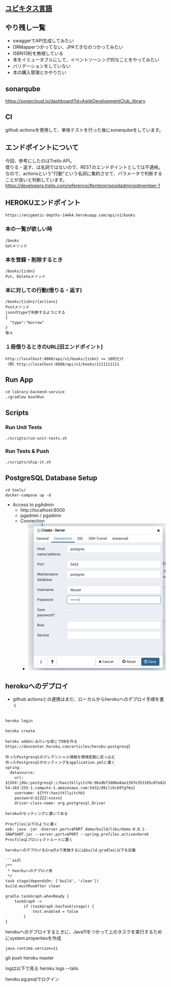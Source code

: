 ## [ユビキタス言語](./docs/UbiquitousLanguage.md)

## やり残し一覧
* swaggerでAPI生成してみたい
* ORMapperつかってない、JPAてきなのつかってみたい
* ISBN13桁を無視している
* 本をイミュータブルにして、イベントソーシング的なことをやってみたい
* バリデーションをしていない
* 本の購入管理とかやりたい

## sonarqube
https://sonarcloud.io/dashboard?id=AgileDevelopmentClub_library

## CI
github actionsを使用して、単体テストを行った後にsonarqubeをしています。

## エンドポイントについて
今回、参考にしたのはTrello API。  
借りる・返す、は名詞ではないので、RESTのエンドポイントとしては不適格。  
なので、actionsという"行動"という名詞に集約させて、パラメータで判断することが良いと判断しています。　　
https://developers.trello.com/reference/#enterprisesidadminsidmember-1


## HEROKUエンドポイント


```aidl
https://enigmatic-depths-14464.herokuapp.com/api/v1/books
```

### 本の一覧が欲しい時
```
/books 
Getメソッド
```

### 本を登録・削除するとき
```
/books/{isbn}
Put, Deleteメソッド
```

### 本に対しての行動(借りる・返す)
```
/books/{isbn}/{actions}
Postメソッド
jsonのtypeで判断するようにする
{
  "type":"borrow"
}
等々
```

### １冊借りるときのURL[旧エンドポイント]
```
http://localhost:8080/api/v1/books/{isbn} <= 10桁だけ
（例）http://localhost:8080/api/v1/books/1111111111　
```

## Run App

```shell script
cd library-backend-service
./gradlew bootRun
```

## Scripts

### Run Unit Tests

``` shell script
./scripts/run-unit-tests.sh
```

### Run Tests & Push

```shell script
./scripts/ship-it.sh
```

## PostgreSQL Database Setup

``` shell script
cd tools/
docker-compose up -d
```

- Access to pgAdmin
    - http://localhost:8000
    - pgadmin / pgadmin
    - Connection
        - ![](./tools/connection-info.png)
        
## herokuへのデプロイ
* github actionsとの連携はまだ、ローカルからherokuへのデプロイ手順を書く
```

heroku login

heroku create

heroku addon:みたいな感じでDBを作る
https://devcenter.heroku.com/articles/heroku-postgresql

作ったPostgresqlのクレデンシャル情報を環境変数に突っ込む
作ったPostgresqlのセッティングをapplication.ymlに書く
spring:
  datasource:
    url: ${XXX:jdbc:postgresql://haxitkllyitchb:96a9b73d86e8ae1397e353195c07e82089244fa6b1810ada85f5ab45fde5196a@ec2-54-163-255-1.compute-1.amazonaws.com:5432/d9ilikcb97gf6o}
    username: ${YYY:haxitkllyitchb}
    password:${ZZZ:xxxxx}
    driver-class-name: org.postgresql.Driver
    
herokuのセッティングに書いてある

Procfileに以下のように書く
web: java -jar -Dserver.port=$PORT demo/build/libs/demo-0.0.1-SNAPSHOT.jar --server.port=$PORT --spring.profiles.active=herok
Procfileはプロジェクトルートに置く

herokuへのデプロイをGradleで実施するにはbuild.gradleに以下を定義

```aidl
/**
 * heorkuへのデプロイ用
 */
task stage(dependsOn: ['build', 'clean'])
build.mustRunAfter clean

gradle.taskGraph.whenReady {
    taskGraph ->
        if (taskGraph.hasTask(stage)) {
            test.enabled = false
        }
}

```

herokuへのデプロイするときに、Java11をつかって上のタスクを実行するためにsystem.propertiesを作成

```aidl
java.runtime.version=11
```

git push heroku master

logは以下で見る
heroku logs --tails

heroku pg:psqlでログイン

```